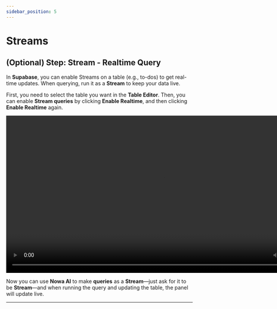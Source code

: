 ```yaml
---
sidebar_position: 5
---
```


# Streams

## (Optional) Step: Stream - Realtime Query

In **Supabase**, you can enable Streams on a table (e.g., to-dos) to get real-time updates. When querying, run it as a **Stream** to keep your data live.

First, you need to select the table you want in the **Table Editor**. Then, you can enable **Stream queries** by clicking **Enable Realtime**, and then clicking **Enable Realtime** again.

<video controls width="850">
  <source src="/videos/supabase/db/stream.webm" type="video/mp4" />
  Your browser does not support the video tag.
</video>

Now you can use **Nowa AI** to make **queries** as a **Stream**—just ask for it to be **Stream**—and when running the query and updating the table, the panel will update live.

---